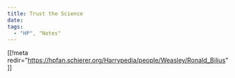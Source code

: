 ```yaml
---
title: Trust the Science
date: 
tags:
  - "HP", "Notes"
---
```

[[!meta redir="https://hpfan.schierer.org/Harrypedia/people/Weasley/Ronald_Bilius" ]]

